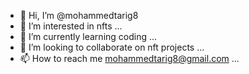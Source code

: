 - 👋 Hi, I’m @mohammedtarig8
- 👀 I’m interested in nfts ...
- 🌱 I’m currently learning coding ...
- 💞️ I’m looking to collaborate on nft projects ...
- 📫 How to reach me mohammedtarig8@gmail.com ...

<!---
mohammedtarig8/mohammedtarig8 is a ✨ special ✨ repository because its `README.md` (this file) appears on your GitHub profile.
You can click the Preview link to take a look at your changes.
--->
